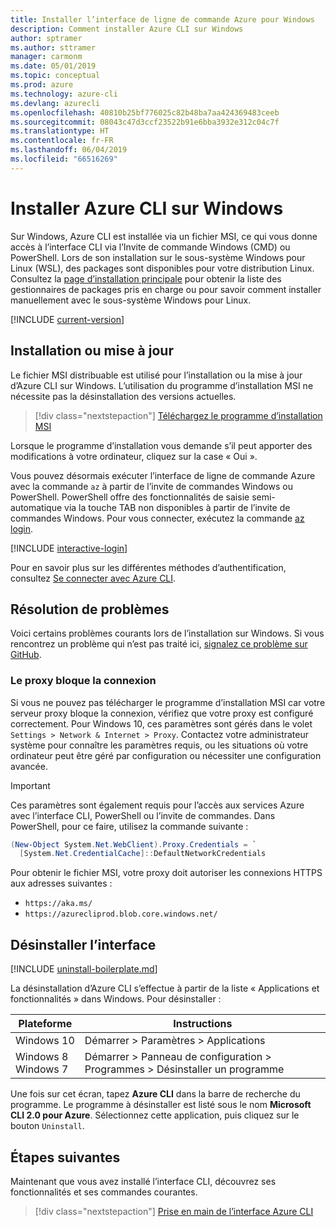```yaml
---
title: Installer l’interface de ligne de commande Azure pour Windows
description: Comment installer Azure CLI sur Windows
author: sptramer
ms.author: sttramer
manager: carmonm
ms.date: 05/01/2019
ms.topic: conceptual
ms.prod: azure
ms.technology: azure-cli
ms.devlang: azurecli
ms.openlocfilehash: 40810b25bf776025c82b48ba7aa424369483ceeb
ms.sourcegitcommit: 08043c47d3ccf23522b91e6bba3932e312c04c7f
ms.translationtype: HT
ms.contentlocale: fr-FR
ms.lasthandoff: 06/04/2019
ms.locfileid: "66516269"
---
```

# <a name="install-azure-cli-on-windows"></a>Installer Azure CLI sur Windows

Sur Windows, Azure CLI est installée via un fichier MSI, ce qui vous donne accès à l’interface CLI via l’Invite de commande Windows (CMD) ou PowerShell.
Lors de son installation sur le sous-système Windows pour Linux (WSL), des packages sont disponibles pour votre distribution Linux. Consultez la [page d’installation principale](install-azure-cli.md) pour obtenir la liste des gestionnaires de packages pris en charge ou pour savoir comment installer manuellement avec le sous-système Windows pour Linux.

[!INCLUDE [current-version](includes/current-version.md)]

## <a name="install-or-update"></a>Installation ou mise à jour

Le fichier MSI distribuable est utilisé pour l’installation ou la mise à jour d’Azure CLI sur Windows. L’utilisation du programme d’installation MSI ne nécessite pas la désinstallation des versions actuelles.

> [!div class="nextstepaction"]
> [Téléchargez le programme d’installation MSI](https://aka.ms/installazurecliwindows)

Lorsque le programme d’installation vous demande s’il peut apporter des modifications à votre ordinateur, cliquez sur la case « Oui ».

Vous pouvez désormais exécuter l’interface de ligne de commande Azure avec la commande `az` à partir de l’invite de commandes Windows ou PowerShell. PowerShell offre des fonctionnalités de saisie semi-automatique via la touche TAB non disponibles à partir de l’invite de commandes Windows. Pour vous connecter, exécutez la commande [az login](/cli/azure/reference-index#az-login).

[!INCLUDE [interactive-login](includes/interactive-login.md)]

Pour en savoir plus sur les différentes méthodes d’authentification, consultez [Se connecter avec Azure CLI](authenticate-azure-cli.md).

## <a name="troubleshooting"></a>Résolution de problèmes

Voici certains problèmes courants lors de l’installation sur Windows. Si vous rencontrez un problème qui n’est pas traité ici, [signalez ce problème sur GitHub](https://github.com/Azure/azure-cli/issues).

### <a name="proxy-blocks-connection"></a>Le proxy bloque la connexion

Si vous ne pouvez pas télécharger le programme d’installation MSI car votre serveur proxy bloque la connexion, vérifiez que votre proxy est configuré correctement. Pour Windows 10, ces paramètres sont gérés dans le volet `Settings > Network & Internet > Proxy`. Contactez votre administrateur système pour connaître les paramètres requis, ou les situations où votre ordinateur peut être géré par configuration ou nécessiter une configuration avancée.

> [!IMPORTANT]
> Ces paramètres sont également requis pour l’accès aux services Azure avec l’interface CLI, PowerShell ou l’invite de commandes. Dans PowerShell, pour ce faire, utilisez la commande suivante :
>
> ```powershell
> (New-Object System.Net.WebClient).Proxy.Credentials = `
>   [System.Net.CredentialCache]::DefaultNetworkCredentials
> ```

Pour obtenir le fichier MSI, votre proxy doit autoriser les connexions HTTPS aux adresses suivantes :

* `https://aka.ms/`
* `https://azurecliprod.blob.core.windows.net/`

## <a name="uninstall"></a>Désinstaller l’interface

[!INCLUDE [uninstall-boilerplate.md](includes/uninstall-boilerplate.md)]

La désinstallation d’Azure CLI s’effectue à partir de la liste « Applications et fonctionnalités » dans Windows. Pour désinstaller :

| Plateforme | Instructions |
|---|---|
| Windows 10 | Démarrer > Paramètres > Applications |
| Windows 8<br/>Windows 7 | Démarrer > Panneau de configuration > Programmes > Désinstaller un programme |

Une fois sur cet écran, tapez __Azure CLI__ dans la barre de recherche du programme. Le programme à désinstaller est listé sous le nom __Microsoft CLI 2.0 pour Azure__. Sélectionnez cette application, puis cliquez sur le bouton `Uninstall`.

## <a name="next-steps"></a>Étapes suivantes

Maintenant que vous avez installé l’interface CLI, découvrez ses fonctionnalités et ses commandes courantes.

> [!div class="nextstepaction"]
> [Prise en main de l’interface Azure CLI](get-started-with-azure-cli.md)
